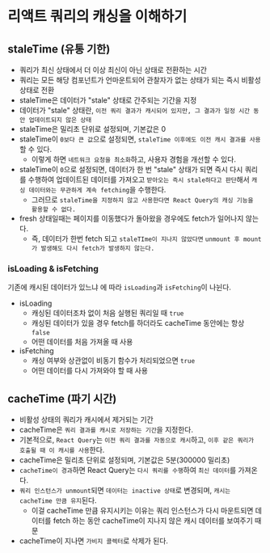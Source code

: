 # 리액트 쿼리의 캐싱을 이해하기

## staleTime (유통 기한)

- 쿼리가 최신 상태에서 더 이상 최신이 아닌 상태로 전환하는 시간
- 쿼리는 모든 해당 컴포넌트가 언마운트되어 관찰자가 없는 상태가 되는 즉시 비활성 상태로 전환
- staleTime은 데이터가 "stale" 상태로 간주되는 기간을 지정
- 데이터가 "stale" 상태란, `이전 쿼리 결과가 캐시되어 있지만, 그 결과가 일정 시간 동안 업데이트되지 않은 상태`
- staleTime은 밀리초 단위로 설정되며, 기본값은 0
- staleTime이 `0보다 큰 값`으로 설정되면, `staleTime 이후에도 이전 캐시 결과를 사용`할 수 있다.
  - 이렇게 하면 `네트워크 요청을 최소화`하고, 사용자 경험을 개선할 수 있다.
- staleTime이 `0`으로 설정되면, 데이터가 한 번 "stale" 상태가 되면 즉시 다시 쿼리를 수행하여 업데이트된 데이터를 가져오고 `받아오는 즉시 stale하다고 판단`해서 `캐싱 데이터와는 무관하게 계속 fetching`을 수행한다.
  - 그러므로 `staleTime을 지정하지 않고 사용한다면 React Query의 캐싱 기능을 활용할 수 없다.`
- fresh 상태일때는 페이지를 이동했다가 돌아왔을 경우에도 fetch가 일어나지 않는다.
  - 즉, 데이터가 한번 fetch 되고 `staleTIme이 지나지 않았다면` `unmount 후 mount가 발생해도 다시 fetch가 발생하지 않는다.`

### isLoading & isFetching

기존에 캐시된 데이터가 있느냐 에 따라 `isLoading`과 `isFetching`이 나뉜다.

- isLoading
  - 캐싱된 데이터조차 없이 처음 실행된 쿼리일 때 `true`
  - 캐싱된 데이터가 있을 경우 fetch를 하더라도 cacheTime 동안에는 항상 `false`
  - 어떤 데이터를 처음 가져올 때 사용
- isFetching
  - 캐싱 여부와 상관없이 비동기 함수가 처리되었으면 `true`
  - 어떤 데이터를 다시 가져와야 할 때 사용

## cacheTime (파기 시간)

- 비활성 상태의 쿼리가 캐시에서 제거되는 기간
- cacheTime은 `쿼리 결과를 캐시로 저장하는 기간`을 지정한다.
- 기본적으로, `React Query`는 `이전 쿼리 결과를 자동으로 캐시`하고, `이후 같은 쿼리가 호출될 때 이 캐시를 사용`한다.
- cacheTime은 밀리초 단위로 설정되며, 기본값은 5분(300000 밀리초)
- `cacheTime이 경과`하면 React Query는 `다시 쿼리를 수행`하여 `최신 데이터`를 가져온다.
- `쿼리 인스턴스가 unmount`되면 `데이터는 inactive 상태`로 변경되며, `캐시는 cacheTime 만큼 유지`된다.
  - 이걸 cacheTime 만큼 유지시키는 이유는 쿼리 인스턴스가 다시 마운트되면 데이터를 fetch 하는 동안 cacheTime이 지나지 않은 캐시 데이터를 보여주기 때문
- cacheTime이 지나면 `가비지 콜렉터`로 삭제가 된다.
